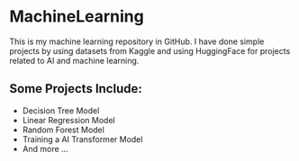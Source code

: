 # MachineLearning

This is my machine learning repository in GitHub. I have done simple projects by using datasets from Kaggle and using HuggingFace 
for projects related to AI and machine learning. 

## Some Projects Include:
<ul>
    <li>Decision Tree Model</li>
    <li>Linear Regression Model</li>
    <li>Random Forest Model</li>
    <li>Training a AI Transformer Model</li>
    <li>And more ...</li>
</ul>